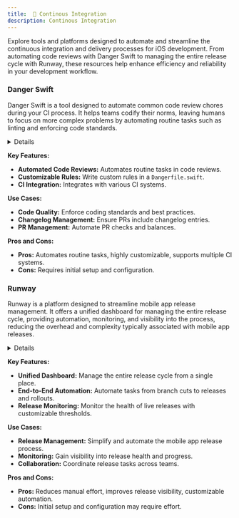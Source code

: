 ```yaml
---
title:  🔄 Continous Integration
description: Continous Integration
---
```


Explore tools and platforms designed to automate and streamline the continuous integration and delivery processes for iOS development. From automating code reviews with Danger Swift to managing the entire release cycle with Runway, these resources help enhance efficiency and reliability in your development workflow.

### Danger Swift

Danger Swift is a tool designed to automate common code review chores during your CI process. It helps teams codify their norms, leaving humans to focus on more complex problems by automating routine tasks such as linting and enforcing code standards.

<details>

**URL:** https://danger.systems/swift/

**Authors:** `Orta Therox`, `f-meloni`, and the `Danger org contributors`

**Integration:**
- **Platforms Supported:** Web, CI systems (AppCenter, BitbucketPipelines, GitHub Actions, GitLabCI, Jenkins, etc.)
- **API Documentation:** [Danger Swift Documentation](https://danger.systems/swift/)

**Community and Support:**
- **Support Channels:** GitHub issues, Email Support
- **Community:** Active GitHub repository and community discussions

</details>

**Key Features:**
- **Automated Code Reviews:** Automates routine tasks in code reviews.
- **Customizable Rules:** Write custom rules in a `Dangerfile.swift`.
- **CI Integration:** Integrates with various CI systems.

**Use Cases:**
- **Code Quality:** Enforce coding standards and best practices.
- **Changelog Management:** Ensure PRs include changelog entries.
- **PR Management:** Automate PR checks and balances.

**Pros and Cons:**
- **Pros:** Automates routine tasks, highly customizable, supports multiple CI systems.
- **Cons:** Requires initial setup and configuration.

<LinkCard title="Visit Danger Swift" href="https://danger.systems/swift/" />

### Runway

Runway is a platform designed to streamline mobile app release management. It offers a unified dashboard for managing the entire release cycle, providing automation, monitoring, and visibility into the process, reducing the overhead and complexity typically associated with mobile app releases.

<details>

**URL:** https://www.runway.team/

**Authors:** `Runway Team`

**Integration:**
- **Platforms Supported:** Web
- **API Documentation:** [Runway Documentation](https://docs.runway.team/)

**Community and Support:**
- **Support Channels:** Help Center, Email Support
- **Community:** Active user forums and developer community

</details>

**Key Features:**
- **Unified Dashboard:** Manage the entire release cycle from a single place.
- **End-to-End Automation:** Automate tasks from branch cuts to releases and rollouts.
- **Release Monitoring:** Monitor the health of live releases with customizable thresholds.

**Use Cases:**
- **Release Management:** Simplify and automate the mobile app release process.
- **Monitoring:** Gain visibility into release health and progress.
- **Collaboration:** Coordinate release tasks across teams.

**Pros and Cons:**
- **Pros:** Reduces manual effort, improves release visibility, customizable automation.
- **Cons:** Initial setup and configuration may require effort.

<LinkCard title="Visit Runway" href="https://www.runway.team/" />